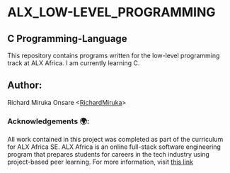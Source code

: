 <h1>ALX_LOW-LEVEL_PROGRAMMING</h1>

<h2>C Programming-Language</h2>

This repository contains programs written for the low-level programming track at ALX Africa. I am currently learning C.

<h2>Author:</h2>

Richard Miruka Onsare <[RichardMiruka](https://github.com/RichardMiruka)> 

<h3>Acknowledgements 🌍:</h3>

All work contained in this project was completed as part of the curriculum for ALX Africa SE. ALX Africa is an online full-stack software engineering program that prepares students for careers in the tech industry using project-based peer learning. For more information, visit [this link](https://www.alxafrica.com//)

